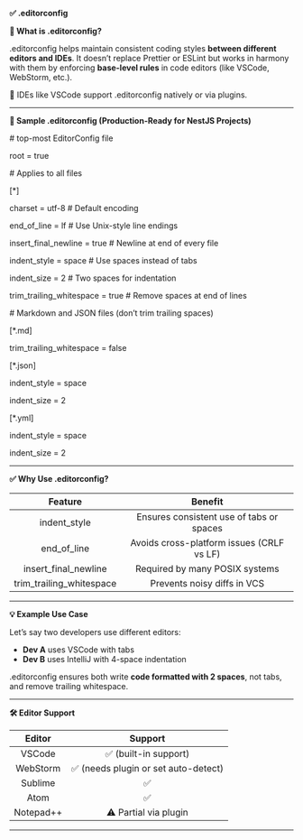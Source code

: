 ﻿**✅ .editorconfig**

**📂 What is .editorconfig?**

.editorconfig helps maintain consistent coding styles **between different editors and IDEs**. It doesn’t replace Prettier or ESLint but works in harmony with them by enforcing **base-level rules** in code editors (like VSCode, WebStorm, etc.).

🔧 IDEs like VSCode support .editorconfig natively or via plugins.

-----
**📄 Sample .editorconfig (Production-Ready for NestJS Projects)**

\# top-most EditorConfig file

root = true

\# Applies to all files

[\*]

charset = utf-8                 # Default encoding

end\_of\_line = lf                # Use Unix-style line endings

insert\_final\_newline = true    # Newline at end of every file

indent\_style = space           # Use spaces instead of tabs

indent\_size = 2                # Two spaces for indentation

trim\_trailing\_whitespace = true # Remove spaces at end of lines

\# Markdown and JSON files (don’t trim trailing spaces)

[\*.md]

trim\_trailing\_whitespace = false

[\*.json]

indent\_style = space

indent\_size = 2

[\*.yml]

indent\_style = space

indent\_size = 2

-----
**✅ Why Use .editorconfig?**

|**Feature**|**Benefit**|
| :-: | :-: |
|indent\_style|Ensures consistent use of tabs or spaces|
|end\_of\_line|Avoids cross-platform issues (CRLF vs LF)|
|insert\_final\_newline|Required by many POSIX systems|
|trim\_trailing\_whitespace|Prevents noisy diffs in VCS|

-----
**💡 Example Use Case**

Let’s say two developers use different editors:

- **Dev A** uses VSCode with tabs
- **Dev B** uses IntelliJ with 4-space indentation

.editorconfig ensures both write **code formatted with 2 spaces**, not tabs, and remove trailing whitespace.

-----
**🛠 Editor Support**

|**Editor**|**Support**|
| :-: | :-: |
|VSCode|✅ (built-in support)|
|WebStorm|✅ (needs plugin or set auto-detect)|
|Sublime|✅|
|Atom|✅|
|Notepad++|⚠️ Partial via plugin|

-----

